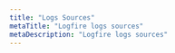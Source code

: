 ```yaml
---
title: "Logs Sources"
metaTitle: "Logfire logs sources"
metaDescription: "Logfire logs sources"
---
```

